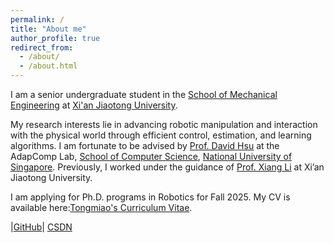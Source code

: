 ```yaml
---
permalink: /
title: "About me"
author_profile: true
redirect_from: 
  - /about/
  - /about.html
---
```


I am a senior undergraduate student in the [School of Mechanical Engineering](http://mec.xjtu.edu.cn/) at [Xi'an Jiaotong University](https://www.xjtu.edu.cn/). 

My research interests lie in advancing robotic manipulation and interaction with the physical world through efficient control, estimation, and learning algorithms. I am fortunate to be advised by  [Prof. David Hsu](https://www.comp.nus.edu.sg/~dyhsu/) at the AdapComp Lab, [School of Computer Science](https://www.comp.nus.edu.sg/cs/), [National University of Singapore](https://www.nus.edu.sg/). Previously, I worked under the guidance of [Prof. Xiang Li](https://gr.xjtu.edu.cn/web/lixiang) at Xi’an Jiaotong University.

I am applying for Ph.D. programs in Robotics for Fall 2025. My CV is available here:[Tongmiao's Curriculum Vitae](../assets/Curriculum_Vitae.pdf). 


|[GitHub](https://github.com/Tamphie/)|
[CSDN](https://blog.csdn.net/weixin_68087022?ops_request_misc=%7B%22request%5Fid%22%3A%2206d40b7aea6bd974dda69d4b606ac7e6%22%2C%22scm%22%3A%2220140713.130064515..%22%7D&request_id=06d40b7aea6bd974dda69d4b606ac7e6&biz_id=206&utm_medium=distribute.pc_search_result.none-task-user-null-1-151505242-null-null.nonecase&utm_term=%E5%96%B5%E5%96%9C%E6%AC%A2%E6%95%B2%E7%94%B5%E8%84%91&spm=1018.2226.3001.4351)


